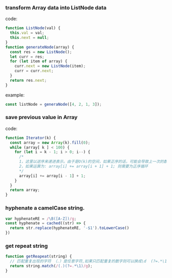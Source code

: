 ### transform Array data into ListNode data

code:

```javascript
function ListNode(val) {
  this.val = val;
  this.next = null;
}
function generateNode(array) {
  const res = new ListNode();
  let curr = res;
  for (let item of array) {
    curr.next = new ListNode(item);
    curr = curr.next;
  }
  return res.next;
}
```

example:

```javascript
const listNode = generaNode([4, 2, 1, 3]);
```

### save previous value in Array

code:

```javascript
function Iterator(k) {
  const array = new Array(k).fill(0);
  while (array[ k ] < 100) {
    for (let i = k - 1; i > 0; i--) {
      /* 
      1，这里以逆序来递进表示。由于是O(k)的空间，如果正序的话，可能会导致上一次的数据被污染
      2，如果运算为: array[i] += array[i + 1] + 1; 则需要为正序循环
      */
      array[i] += array[i - 1] + 1;
    }
  }
  return array;
}
```

### hyphenate a camelCase string.
```javascript
var hyphenateRE = /\B([A-Z])/g;
const hyphenate = cached((str) => {
  return str.replace(hyphenateRE, '-$1').toLowerCase()
})
```

### get repeat string
```javascript
function getReapeat(string) {
  // 匹配重复出现的字符 （.）是任意字符,如果只匹配重复的数字则可以换成\d  (?=.*\1) 是断言 表示任意字符与第一个捕获的内容至少出现了两次
  return string.match(/(.)(?=.*\1)/g);
}
```